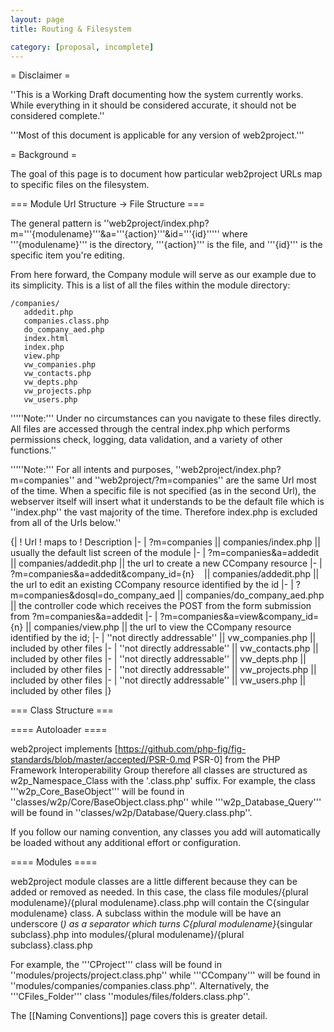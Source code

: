 ```yaml
---
layout: page
title: Routing & Filesystem

category: [proposal, incomplete]
---
```


= Disclaimer =

''This is a Working Draft documenting how the system currently works. While everything in it should be considered accurate, it should not be considered complete.''

'''Most of this document is applicable for any version of web2project.'''

= Background =

The goal of this page is to document how particular web2project URLs map to specific files on the filesystem.

=== Module Url Structure -> File Structure ===

The general pattern is ''web2project/index.php?m='''{modulename}'''&a='''{action}'''&id='''{id}''''' where '''{modulename}''' is the directory, '''{action}''' is the file, and '''{id}''' is the specific item you're editing.

From here forward, the Company module will serve as our example due to its simplicity. This is a list of all the files within the module directory:

    /companies/
       addedit.php
       companies.class.php
       do_company_aed.php
       index.html
       index.php
       view.php
       vw_companies.php
       vw_contacts.php
       vw_depts.php
       vw_projects.php
       vw_users.php

'''''Note:''' Under no circumstances can you navigate to these files directly. All files are accessed through the central index.php which performs permissions check, logging, data validation, and a variety of other functions.''

'''''Note:''' For all intents and purposes, ''web2project/index.php?m=companies'' and ''web2project/?m=companies'' are the same Url most of the time. When a specific file is not specified (as in the second Url), the webserver itself will insert what it understands to be the default file which is ''index.php'' the vast majority of the time. Therefore index.php is excluded from all of the Urls below.''

{|
! Url
! maps to
! Description
|-
| ?m=companies || companies/index.php || usually the default list screen of the module
|-
| ?m=companies&a=addedit || companies/addedit.php || the url to create a new CCompany resource
|-
| ?m=companies&a=addedit&company_id={n} &nbsp;&nbsp;&nbsp;|| companies/addedit.php || the url to edit an existing CCompany resource identified by the id
|-
| ?m=companies&dosql=do_company_aed || companies/do_company_aed.php || the controller code which receives the POST from the form submission from ?m=companies&a=addedit
|-
| ?m=companies&a=view&company_id={n} || companies/view.php || the url to view the CCompany resource identified by the id;
|-
| ''not directly addressable'' || vw_companies.php || included by other files
|-
| ''not directly addressable'' || vw_contacts.php || included by other files
|-
| ''not directly addressable'' || vw_depts.php || included by other files
|-
| ''not directly addressable'' || vw_projects.php || included by other files
|-
| ''not directly addressable'' || vw_users.php || included by other files
|}

=== Class Structure ===

==== Autoloader ====

web2project implements [https://github.com/php-fig/fig-standards/blob/master/accepted/PSR-0.md PSR-0] from the PHP Framework Interoperability Group therefore all classes are structured as w2p_Namespace_Class with the '.class.php' suffix. For example, the class '''w2p_Core_BaseObject''' will be found in ''classes/w2p/Core/BaseObject.class.php'' while '''w2p_Database_Query''' will be found in ''classes/w2p/Database/Query.class.php''.

If you follow our naming convention, any classes you add will automatically be loaded without any additional effort or configuration.

==== Modules ====

web2project module classes are a little different because they can be added or removed as needed. In this case, the class file modules/{plural modulename}/{plural modulename}.class.php will contain the C{singular modulename} class. A subclass within the module will be have an underscore (_) as a separator which turns C{plural modulename}_{singular subclass}.php into modules/{plural modulename}/{plural subclass}.class.php

For example, the '''CProject''' class will be found in ''modules/projects/project.class.php'' while '''CCompany''' will be found in ''modules/companies/companies.class.php''. Alternatively, the '''CFiles_Folder''' class ''modules/files/folders.class.php''.

The [[Naming Conventions]] page covers this is greater detail.